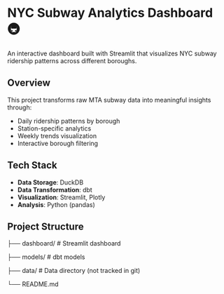 # NYC Subway Analytics Dashboard 🚇

An interactive dashboard built with Streamlit that visualizes NYC subway ridership patterns across different boroughs.

## Overview

This project transforms raw MTA subway data into meaningful insights through:
- Daily ridership patterns by borough
- Station-specific analytics
- Weekly trends visualization
- Interactive borough filtering

## Tech Stack
- **Data Storage**: DuckDB
- **Data Transformation**: dbt
- **Visualization**: Streamlit, Plotly
- **Analysis**: Python (pandas)


## Project Structure

├── dashboard/ # Streamlit dashboard

├── models/ # dbt models

├── data/ # Data directory (not tracked in git)

└── README.md
